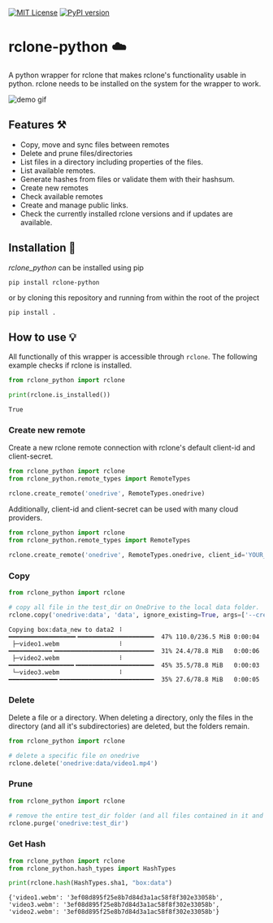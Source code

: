 [![MIT License](https://img.shields.io/badge/License-MIT-green.svg)](https://choosealicense.com/licenses/mit/)
[![PyPI version](https://badge.fury.io/py/rclone-python.svg)](https://badge.fury.io/py/rclone-python)

# rclone-python ☁️

A python wrapper for rclone that makes rclone's functionality usable in python.
rclone needs to be installed on the system for the wrapper to work.

![demo gif](https://raw.githubusercontent.com/Johannes11833/rclone_python/master/demo/demo.gif)

## Features ⚒️

- Copy, move and sync files between remotes
- Delete and prune files/directories
- List files in a directory including properties of the files.
- List available remotes.
- Generate hashes from files or validate them with their hashsum.
- Create new remotes
- Check available remotes
- Create and manage public links.
- Check the currently installed rclone versions and if updates are available.

## Installation 💾

_rclone_python_ can be installed using pip

```shell
pip install rclone-python
```

or by cloning this repository and running from within the root of the project

```shell
pip install .
```

## How to use 💡

All functionally of this wrapper is accessible through `rclone`.
The following example checks if rclone is installed.

```python
from rclone_python import rclone

print(rclone.is_installed())
```

```console
True
```
### Create new remote

Create a new rclone remote connection with rclone's default client-id and client-secret.

```python
from rclone_python import rclone
from rclone_python.remote_types import RemoteTypes

rclone.create_remote('onedrive', RemoteTypes.onedrive)
```

Additionally, client-id and client-secret can be used with many cloud providers.

```python
from rclone_python import rclone
from rclone_python.remote_types import RemoteTypes

rclone.create_remote('onedrive', RemoteTypes.onedrive, client_id='YOUR_CLIENT_ID', client_secret='YOUR_CLIENT_SECRET')
```

### Copy

```python
from rclone_python import rclone

# copy all file in the test_dir on OneDrive to the local data folder.
rclone.copy('onedrive:data', 'data', ignore_existing=True, args=['--create-empty-src-dirs'])
```


```console
Copying box:data_new to data2 ⠸ ━━━━━━━━━━━━━━━━━━╸━━━━━━━━━━━━━━━━━━━━━  47% 110.0/236.5 MiB 0:00:04
 ├─video1.webm                ⠸ ━━━━━━━━━━━━╺━━━━━━━━━━━━━━━━━━━━━━━━━━━  31% 24.4/78.8 MiB   0:00:06
 ├─video2.webm                ⠸ ━━━━━━━━━━━━━━━━━━╺━━━━━━━━━━━━━━━━━━━━━  45% 35.5/78.8 MiB   0:00:03
 └─video3.webm                ⠸ ━━━━━━━━━━━━━╸━━━━━━━━━━━━━━━━━━━━━━━━━━  35% 27.6/78.8 MiB   0:00:05
```

### Delete

Delete a file or a directory. When deleting a directory, only the files in the directory (and all it's subdirectories)
are deleted, but the folders remain.

```python
from rclone_python import rclone

# delete a specific file on onedrive
rclone.delete('onedrive:data/video1.mp4')

```

### Prune

```python
from rclone_python import rclone

# remove the entire test_dir folder (and all files contained in it and it's subdirectories) on onedrive
rclone.purge('onedrive:test_dir')
```

### Get Hash
```python
from rclone_python import rclone
from rclone_python.hash_types import HashTypes

print(rclone.hash(HashTypes.sha1, "box:data")
```
```console
{'video1.webm': '3ef08d895f25e8b7d84d3a1ac58f8f302e33058b', 'video3.webm': '3ef08d895f25e8b7d84d3a1ac58f8f302e33058b', 'video2.webm': '3ef08d895f25e8b7d84d3a1ac58f8f302e33058b'}
```
